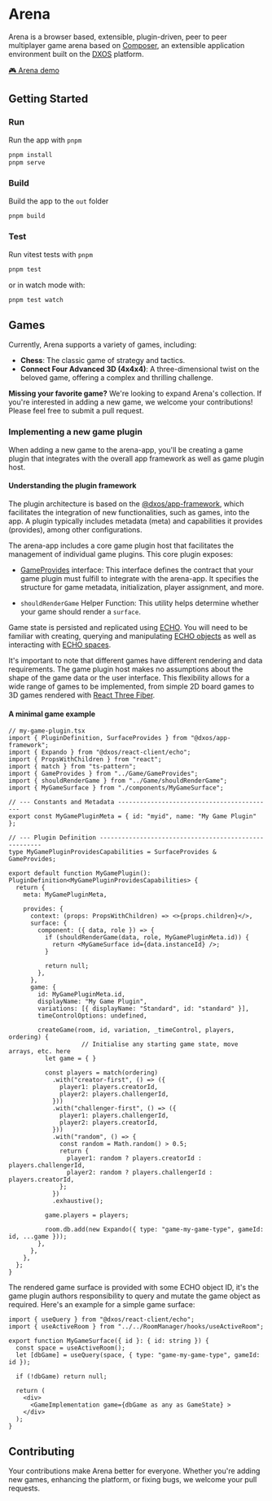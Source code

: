 # Arena

Arena is a browser based, extensible, plugin-driven, peer to peer multiplayer game arena based on [Composer](https://composer.dxos.org), an extensible application environment built on the [DXOS](https://dxos.org) platform.

[🎮 Arena demo](https://arena-app.vercel.app)

## Getting Started

### Run

Run the app with `pnpm`

```bash
pnpm install
pnpm serve
```

### Build

Build the app to the `out` folder

```bash
pnpm build
```

### Test

Run vitest tests with `pnpm`

```bash
pnpm test
```

or in watch mode with:

```bash
pnpm test watch
```

## Games

Currently, Arena supports a variety of games, including:
- **Chess**: The classic game of strategy and tactics.
- **Connect Four Advanced 3D (4x4x4)**: A three-dimensional twist on the beloved game, offering a complex and thrilling challenge.

**Missing your favorite game?** We're looking to expand Arena's collection. If you're interested in adding a new game, we welcome your contributions! Please feel free to submit a pull request.

### Implementing a new game plugin

When adding a new game to the arena-app, you'll be creating a game plugin that integrates with the overall app framework as well as game plugin host.

#### Understanding the plugin framework

The plugin architecture is based on the [@dxos/app-framework](https://github.com/dxos/dxos/tree/main/packages/sdk/app-framework), which facilitates the integration of new functionalities, such as games, into the app. A plugin typically includes metadata (meta) and capabilities it provides (provides), among other configurations.

The arena-app includes a core game plugin host that facilitates the management of individual game plugins. This core plugin exposes:

- [GameProvides](https://github.com/dxos/arena-app/blob/main/src/plugins/Game/GameProvides.ts) interface: This interface defines the contract that your game plugin must fulfill to integrate with the arena-app. It specifies the structure for game metadata, initialization, player assignment, and more.

- `shouldRenderGame` Helper Function: This utility helps determine whether your game should render a `surface`.

Game state is persisted and replicated using [ECHO](https://docs.dxos.org/guide/platform/). You will need to be familiar with creating, querying and manipulating [ECHO objects](https://docs.dxos.org/guide/platform/#objects) as well as interacting with [ECHO spaces](https://docs.dxos.org/guide/platform/#spaces).

It's important to note that different games have different rendering and data requirements. The game plugin host makes no assumptions about the shape of the game data or the user interface. This flexibility allows for a wide range of games to be implemented, from simple 2D board games to 3D games rendered with [React Three Fiber](https://docs.pmnd.rs/react-three-fiber/getting-started/introduction).

#### A minimal game example

```tsx
// my-game-plugin.tsx
import { PluginDefinition, SurfaceProvides } from "@dxos/app-framework";
import { Expando } from "@dxos/react-client/echo";
import { PropsWithChildren } from "react";
import { match } from "ts-pattern";
import { GameProvides } from "../Game/GameProvides";
import { shouldRenderGame } from "../Game/shouldRenderGame";
import { MyGameSurface } from "./components/MyGameSurface";

// --- Constants and Metadata -------------------------------------------
export const MyGamePluginMeta = { id: "myid", name: "My Game Plugin" };

// --- Plugin Definition ------------------------------------------------------
type MyGamePluginProvidesCapabilities = SurfaceProvides & GameProvides;

export default function MyGamePlugin(): PluginDefinition<MyGamePluginProvidesCapabilities> {
  return {
    meta: MyGamePluginMeta,

    provides: {
      context: (props: PropsWithChildren) => <>{props.children}</>,
      surface: {
        component: ({ data, role }) => {
          if (shouldRenderGame(data, role, MyGamePluginMeta.id)) {
            return <MyGameSurface id={data.instanceId} />;
          }

          return null;
        },
      },
      game: {
        id: MyGamePluginMeta.id,
        displayName: "My Game Plugin",
        variations: [{ displayName: "Standard", id: "standard" }],
        timeControlOptions: undefined,

        createGame(room, id, variation, _timeControl, players, ordering) {
					// Initialise any starting game state, move arrays, etc. here
          let game = { }

          const players = match(ordering)
            .with("creator-first", () => ({
              player1: players.creatorId,
              player2: players.challengerId,
            }))
            .with("challenger-first", () => ({
              player1: players.challengerId,
              player2: players.creatorId,
            }))
            .with("random", () => {
              const random = Math.random() > 0.5;
              return {
                player1: random ? players.creatorId : players.challengerId,
                player2: random ? players.challengerId : players.creatorId,
              };
            })
            .exhaustive();

          game.players = players;

          room.db.add(new Expando({ type: "game-my-game-type", gameId: id, ...game }));
        },
      },
    },
  };
}
```

The rendered game surface is provided with some ECHO object ID, it's the game plugin authors responsibility to query and mutate the game object as required. Here's an example for a simple game surface:

```tsx
import { useQuery } from "@dxos/react-client/echo";
import { useActiveRoom } from "../../RoomManager/hooks/useActiveRoom";

export function MyGameSurface({ id }: { id: string }) {
  const space = useActiveRoom();
  let [dbGame] = useQuery(space, { type: "game-my-game-type", gameId: id });

  if (!dbGame) return null;

  return (
    <div>
      <GameImplementation game={dbGame as any as GameState} >
    </div>
  );
}
```



## Contributing
Your contributions make Arena better for everyone. Whether you're adding new games, enhancing the platform, or fixing bugs, we welcome your pull requests.
